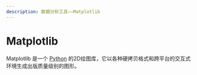 ```yaml
---
description: 数据分析工具——Matplotlib
---
```


# Matplotlib

Matplotlib 是一个 [Python](https://baike.baidu.com/item/Python/407313?fromModule=lemma\_inlink) 的2D绘图库，它以各种硬拷贝格式和跨平台的交互式环境生成出版质量级别的图形。
